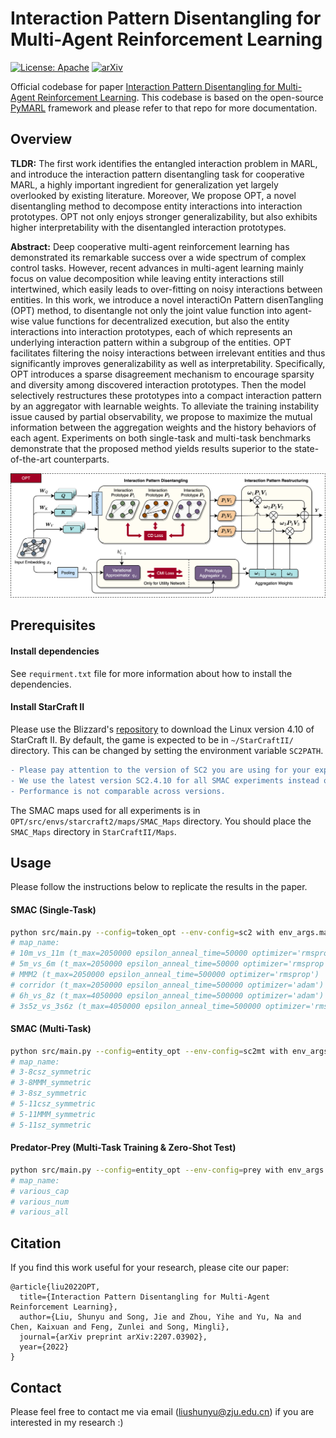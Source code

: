 # Interaction Pattern Disentangling for Multi-Agent Reinforcement Learning

[![License: Apache](https://img.shields.io/badge/License-Apache-blue.svg)](LICENSE)
[![arXiv](https://img.shields.io/badge/arXiv-2207.03902-b31b1b.svg)](https://arxiv.org/abs/2207.03902)

Official codebase for paper [Interaction Pattern Disentangling for Multi-Agent Reinforcement Learning](https://arxiv.org/abs/2207.03902). This codebase is based on the open-source [PyMARL](https://github.com/oxwhirl/pymarl) framework and please refer to that repo for more documentation.


## Overview

**TLDR:** The first work identifies the entangled interaction problem in MARL, and introduce the interaction pattern disentangling task for cooperative MARL, a highly important ingredient for generalization yet largely overlooked by existing literature. Moreover, We propose OPT, a novel disentangling method to decompose entity interactions into interaction prototypes. OPT not only enjoys stronger generalizability, but also exhibits higher interpretability with the disentangled interaction prototypes.

**Abstract:** Deep cooperative multi-agent reinforcement learning has demonstrated its remarkable success over a wide spectrum of complex control tasks. However, recent advances in multi-agent learning mainly focus on value decomposition while leaving entity interactions still intertwined, which easily leads to over-fitting on noisy interactions between entities. In this work, we introduce a novel interactiOn Pattern disenTangling (OPT) method, to disentangle not only the joint value function into agent-wise value functions for decentralized execution, but also the entity interactions into interaction prototypes, each of which represents an underlying interaction pattern within a subgroup of the entities. OPT facilitates filtering the noisy interactions between irrelevant entities and thus significantly improves generalizability as well as interpretability. Specifically, OPT introduces a sparse disagreement mechanism to encourage sparsity and diversity among discovered interaction prototypes. Then the model selectively restructures these prototypes into a compact interaction pattern by an aggregator with learnable weights. To alleviate the training instability issue caused by partial observability, we propose to maximize the mutual information between the aggregation weights and the history behaviors of each agent. Experiments on both single-task and multi-task benchmarks demonstrate that the proposed method yields results superior to the state-of-the-art counterparts.


![image](https://github.com/liushunyu/OPT/blob/main/framework.png)

## Prerequisites

#### Install dependencies

See `requirment.txt` file for more information about how to install the dependencies.

#### Install StarCraft II

Please use the Blizzard's [repository](https://github.com/Blizzard/s2client-proto#downloads) to download the Linux version 4.10 of StarCraft II. By default, the game is expected to be in `~/StarCraftII/` directory. This can be changed by setting the environment variable `SC2PATH`.

```diff
- Please pay attention to the version of SC2 you are using for your experiments. 
- We use the latest version SC2.4.10 for all SMAC experiments instead of SC2.4.6.2.69232.
- Performance is not comparable across versions.
```

The SMAC maps used for all experiments is in `OPT/src/envs/starcraft2/maps/SMAC_Maps` directory. You should place the `SMAC_Maps` directory in `StarCraftII/Maps`.



## Usage

Please follow the instructions below to replicate the results in the paper.

#### SMAC (Single-Task)
```bash
python src/main.py --config=token_opt --env-config=sc2 with env_args.map_name=[map_name] t_max=[2050000 / 4050000] epsilon_anneal_time=[50000 / 500000] optimizer=['rmsprop' / 'adam']
# map_name:
# 10m_vs_11m (t_max=2050000 epsilon_anneal_time=50000 optimizer='rmsprop')
# 5m_vs_6m (t_max=2050000 epsilon_anneal_time=50000 optimizer='rmsprop')
# MMM2 (t_max=2050000 epsilon_anneal_time=500000 optimizer='rmsprop')
# corridor (t_max=2050000 epsilon_anneal_time=500000 optimizer='adam')
# 6h_vs_8z (t_max=4050000 epsilon_anneal_time=500000 optimizer='adam')
# 3s5z_vs_3s6z (t_max=4050000 epsilon_anneal_time=500000 optimizer='rmsprop')
```

#### SMAC (Multi-Task)

```bash
python src/main.py --config=entity_opt --env-config=sc2mt with env_args.map_name=[map_name] 
# map_name:
# 3-8csz_symmetric
# 3-8MMM_symmetric
# 3-8sz_symmetric
# 5-11csz_symmetric
# 5-11MMM_symmetric
# 5-11sz_symmetric
```

#### Predator-Prey (Multi-Task Training & Zero-Shot Test)

```bash
python src/main.py --config=entity_opt --env-config=prey with env_args.map_name=[map_name] 
# map_name:
# various_cap
# various_num
# various_all
```



## Citation

If you find this work useful for your research, please cite our paper:

```
@article{liu2022OPT,
  title={Interaction Pattern Disentangling for Multi-Agent Reinforcement Learning},
  author={Liu, Shunyu and Song, Jie and Zhou, Yihe and Yu, Na and Chen, Kaixuan and Feng, Zunlei and Song, Mingli},
  journal={arXiv preprint arXiv:2207.03902},
  year={2022}
}
```

## Contact

Please feel free to contact me via email (<liushunyu@zju.edu.cn>) if you are interested in my research :)
